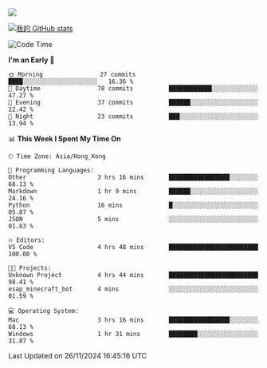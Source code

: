 <img align="center" src="https://readme-typing-svg.demolab.com/?font=Fira+Code&pause=1000&random=true&width=435&lines=%E2%9D%A4+Hello!+%E2%9D%A4;Welcome+to+my+Github+Profile~;I%27m+a+student+from+SCNU+%26+UoA" />

[![我的 GitHub stats](https://github-readme-stats.vercel.app/api?username=AptS-1547&show_icons=true&theme=ambient_gradient)](https://github.com/anuraghazra/github-readme-stats)

<!--START_SECTION:waka-->
![Code Time](http://img.shields.io/badge/Code%20Time-60%20hrs%2051%20mins-blue)

**I'm an Early 🐤** 

```text
🌞 Morning                27 commits          ████░░░░░░░░░░░░░░░░░░░░░   16.36 % 
🌆 Daytime                78 commits          ████████████░░░░░░░░░░░░░   47.27 % 
🌃 Evening                37 commits          ██████░░░░░░░░░░░░░░░░░░░   22.42 % 
🌙 Night                  23 commits          ███░░░░░░░░░░░░░░░░░░░░░░   13.94 % 
```


📊 **This Week I Spent My Time On** 

```text
🕑︎ Time Zone: Asia/Hong_Kong

💬 Programming Languages: 
Other                    3 hrs 16 mins       █████████████████░░░░░░░░   68.13 % 
Markdown                 1 hr 9 mins         ██████░░░░░░░░░░░░░░░░░░░   24.16 % 
Python                   16 mins             █░░░░░░░░░░░░░░░░░░░░░░░░   05.87 % 
JSON                     5 mins              ░░░░░░░░░░░░░░░░░░░░░░░░░   01.83 % 

🔥 Editors: 
VS Code                  4 hrs 48 mins       █████████████████████████   100.00 % 

🐱‍💻 Projects: 
Unknown Project          4 hrs 44 mins       █████████████████████████   98.41 % 
esap_minecraft_bot       4 mins              ░░░░░░░░░░░░░░░░░░░░░░░░░   01.59 % 

💻 Operating System: 
Mac                      3 hrs 16 mins       █████████████████░░░░░░░░   68.13 % 
Windows                  1 hr 31 mins        ████████░░░░░░░░░░░░░░░░░   31.87 % 
```


 Last Updated on 26/11/2024 16:45:16 UTC
<!--END_SECTION:waka-->